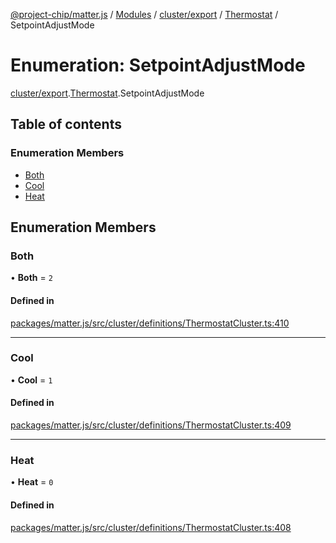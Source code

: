 [@project-chip/matter.js](../README.md) / [Modules](../modules.md) / [cluster/export](../modules/cluster_export.md) / [Thermostat](../modules/cluster_export.Thermostat.md) / SetpointAdjustMode

# Enumeration: SetpointAdjustMode

[cluster/export](../modules/cluster_export.md).[Thermostat](../modules/cluster_export.Thermostat.md).SetpointAdjustMode

## Table of contents

### Enumeration Members

- [Both](cluster_export.Thermostat.SetpointAdjustMode.md#both)
- [Cool](cluster_export.Thermostat.SetpointAdjustMode.md#cool)
- [Heat](cluster_export.Thermostat.SetpointAdjustMode.md#heat)

## Enumeration Members

### Both

• **Both** = ``2``

#### Defined in

[packages/matter.js/src/cluster/definitions/ThermostatCluster.ts:410](https://github.com/project-chip/matter.js/blob/b7330d72/packages/matter.js/src/cluster/definitions/ThermostatCluster.ts#L410)

___

### Cool

• **Cool** = ``1``

#### Defined in

[packages/matter.js/src/cluster/definitions/ThermostatCluster.ts:409](https://github.com/project-chip/matter.js/blob/b7330d72/packages/matter.js/src/cluster/definitions/ThermostatCluster.ts#L409)

___

### Heat

• **Heat** = ``0``

#### Defined in

[packages/matter.js/src/cluster/definitions/ThermostatCluster.ts:408](https://github.com/project-chip/matter.js/blob/b7330d72/packages/matter.js/src/cluster/definitions/ThermostatCluster.ts#L408)
